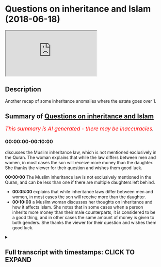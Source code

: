 # Questions on inheritance and Islam (2018-06-18)

<iframe loading='lazy' allow='autoplay' src='https://www.youtube.com/embed/dYFJpFwOShQ'></iframe>

## Description

Another recap of some inheritance anomalies where the estate goes over 1.

## Summary of [Questions on inheritance and Islam](https://www.youtube.com/watch?v=dYFJpFwOShQ)


*<span style="color:red; font-size:125%">This summary is AI generated - there may be inaccuracies</span>. [](/)*

### <a onclick="modifyYTiframeseektime('0')">00:00:00-00:10:00</a>

 discusses the Muslim inheritance law, which is not mentioned exclusively in the Quran. The woman explains that while the law differs between men and women, in most cases the son will receive more money than the daughter. She thanks the viewer for their question and wishes them good luck.

**<a onclick="modifyYTiframeseektime('0')">00:00:00</a>** The Muslim inheritance law is not exclusively mentioned in the Quran, and can be less than one if there are multiple daughters left behind.
* **<a onclick="modifyYTiframeseektime('300')">00:05:00</a>**  explains that while inheritance laws differ between men and women, in most cases the son will receive more than the daughter.
* **<a onclick="modifyYTiframeseektime('600')">00:10:00</a>**  a Muslim woman discusses her thoughts on inheritance and how it affects Islam. She notes that in some cases when a person inherits more money than their male counterparts, it is considered to be a good thing, and in other cases the same amount of money is given to both genders. She thanks the viewer for their question and wishes them good luck.

<details><summary><h2>Full transcript with timestamps: CLICK TO EXPAND</h2></summary>

<a onclick="modifyYTiframeseektime('7')">0:00:07</a> are you Christian that's very nice thank  
<a onclick="modifyYTiframeseektime('13')">0:00:13</a> you know that's very good thank you for  
<a onclick="modifyYTiframeseektime('15')">0:00:15</a> the question our long sleepers  
<a onclick="modifyYTiframeseektime('17')">0:00:17</a> there's two premises that are important  
<a onclick="modifyYTiframeseektime('20')">0:00:20</a> to get started or to have as base  
<a onclick="modifyYTiframeseektime('23')">0:00:23</a> premises before we continue our  
<a onclick="modifyYTiframeseektime('25')">0:00:25</a> discussion about inheritance in Islam  
<a onclick="modifyYTiframeseektime('28')">0:00:28</a> from this one the inheritance law in  
<a onclick="modifyYTiframeseektime('31')">0:00:31</a> Islam is not it's the exclusive it's not  
<a onclick="modifyYTiframeseektime('37')">0:00:37</a> exclusively mentioned in the Quran  
<a onclick="modifyYTiframeseektime('39')">0:00:39</a> that's one premise - that the  
<a onclick="modifyYTiframeseektime('42')">0:00:42</a> inheritance  
<a onclick="modifyYTiframeseektime('43')">0:00:43</a> nowhere in the Quran or the Sunnah has  
<a onclick="modifyYTiframeseektime('46')">0:00:46</a> to be only one it can be less than one  
<a onclick="modifyYTiframeseektime('49')">0:00:49</a> and more than one for example in the  
<a onclick="modifyYTiframeseektime('59')">0:00:59</a> Quran in chapter 4 verse 11 and 12 the  
<a onclick="modifyYTiframeseektime('62')">0:01:02</a> ones that you were talking about verses  
<a onclick="modifyYTiframeseektime('65')">0:01:05</a> you see come along he already come with  
<a onclick="modifyYTiframeseektime('67')">0:01:07</a> Zachary with low Harville insane foreign  
<a onclick="modifyYTiframeseektime('70')">0:01:10</a> kundan ISA and focus on a tiny fella  
<a onclick="modifyYTiframeseektime('73')">0:01:13</a> Honolulu THERMOTRONIC we're in Canada  
<a onclick="modifyYTiframeseektime('76')">0:01:16</a> hydroton fella had miss Willie every  
<a onclick="modifyYTiframeseektime('79')">0:01:19</a> helically waha de minimus to dose of  
<a onclick="modifyYTiframeseektime('81')">0:01:21</a> America in Lamia Kunlun wahlid Frank and  
<a onclick="modifyYTiframeseektime('84')">0:01:24</a> allahu allah allah wa sallam a doctor  
<a onclick="modifyYTiframeseektime('88')">0:01:28</a> now what is this verse talking about  
<a onclick="modifyYTiframeseektime('93')">0:01:33</a> I'll tell you Isaac let's take it step  
<a onclick="modifyYTiframeseektime('96')">0:01:36</a> by step  
<a onclick="modifyYTiframeseektime('98')">0:01:38</a> if a man all he has is three daughters a  
<a onclick="modifyYTiframeseektime('103')">0:01:43</a> person a man has three daughters or  
<a onclick="modifyYTiframeseektime('107')">0:01:47</a> let's say he has two daughters  
<a onclick="modifyYTiframeseektime('110')">0:01:50</a> how much will those daughters like he  
<a onclick="modifyYTiframeseektime('114')">0:01:54</a> doesn't have any parents  
<a onclick="modifyYTiframeseektime('115')">0:01:55</a> his parents are dead he doesn't have any  
<a onclick="modifyYTiframeseektime('117')">0:01:57</a> sons okay and all he has is so  
<a onclick="modifyYTiframeseektime('122')">0:02:02</a> how much of the inheritance will they  
<a onclick="modifyYTiframeseektime('125')">0:02:05</a> get they will get 2/3 because it says  
<a onclick="modifyYTiframeseektime('128')">0:02:08</a> why because in the Quran Allah says when  
<a onclick="modifyYTiframeseektime('130')">0:02:10</a> kuna were including the nice and focused  
<a onclick="modifyYTiframeseektime('133')">0:02:13</a> net any fella who fell Ahana through  
<a onclick="modifyYTiframeseektime('137')">0:02:17</a> THERMOTRONIC if there were any women  
<a onclick="modifyYTiframeseektime('139')">0:02:19</a> that were more than two then two or more  
<a onclick="modifyYTiframeseektime('142')">0:02:22</a> two or more then they have two thirds of  
<a onclick="modifyYTiframeseektime('145')">0:02:25</a> what he has given so in this situation  
<a onclick="modifyYTiframeseektime('148')">0:02:28</a> what happens to the rest of the  
<a onclick="modifyYTiframeseektime('151')">0:02:31</a> inheritance it's less than one you see  
<a onclick="modifyYTiframeseektime('157')">0:02:37</a> the prophet muhammad  
<a onclick="modifyYTiframeseektime('158')">0:02:38</a> sallallahoalyhiwasallam he said you can  
<a onclick="modifyYTiframeseektime('160')">0:02:40</a> leave a third of the rest of the  
<a onclick="modifyYTiframeseektime('162')">0:02:42</a> inheritance maximum as our SIA and he  
<a onclick="modifyYTiframeseektime('166')">0:02:46</a> says what through a through a through  
<a onclick="modifyYTiframeseektime('168')">0:02:48</a> kaffir 1/3 and 1/3 ISM is a lot in fact  
<a onclick="modifyYTiframeseektime('172')">0:02:52</a> so in other words there's situations in  
<a onclick="modifyYTiframeseektime('176')">0:02:56</a> the Sharia where the inheritance can be  
<a onclick="modifyYTiframeseektime('180')">0:03:00</a> less than one for a situation where two  
<a onclick="modifyYTiframeseektime('184')">0:03:04</a> or more daughters are left behind it's  
<a onclick="modifyYTiframeseektime('187')">0:03:07</a> two-thirds of the inheritance and  
<a onclick="modifyYTiframeseektime('188')">0:03:08</a> one-third we have to find out what to do  
<a onclick="modifyYTiframeseektime('190')">0:03:10</a> with it then okay we can go to charity  
<a onclick="modifyYTiframeseektime('193')">0:03:13</a> it has also not problematic at all now  
<a onclick="modifyYTiframeseektime('197')">0:03:17</a> the same thing applies if the  
<a onclick="modifyYTiframeseektime('198')">0:03:18</a> inheritance goes over one because the  
<a onclick="modifyYTiframeseektime('202')">0:03:22</a> premise has never been that one is that  
<a onclick="modifyYTiframeseektime('206')">0:03:26</a> the total estate can only be can only  
<a onclick="modifyYTiframeseektime('208')">0:03:28</a> represent the mathematical one and in  
<a onclick="modifyYTiframeseektime('210')">0:03:30</a> mathematics the mathematical one in  
<a onclick="modifyYTiframeseektime('213')">0:03:33</a> mathematics no in the Quran or in the  
<a onclick="modifyYTiframeseektime('216')">0:03:36</a> Sun that doesn't say that that is the  
<a onclick="modifyYTiframeseektime('218')">0:03:38</a> barometer for all inheritance and has to  
<a onclick="modifyYTiframeseektime('221')">0:03:41</a> fit a mathematical one had the Quran  
<a onclick="modifyYTiframeseektime('223')">0:03:43</a> said  
<a onclick="modifyYTiframeseektime('224')">0:03:44</a> the the that the inheritance has to be  
<a onclick="modifyYTiframeseektime('227')">0:03:47</a> consistent with the mathematical one a  
<a onclick="modifyYTiframeseektime('229')">0:03:49</a> hole in the MA in mathematics and then  
<a onclick="modifyYTiframeseektime('233')">0:03:53</a> it had given there had been scenarios  
<a onclick="modifyYTiframeseektime('235')">0:03:55</a> whereby that that was not possible when  
<a onclick="modifyYTiframeseektime('237')">0:03:57</a> under or over then there would have been  
<a onclick="modifyYTiframeseektime('239')">0:03:59</a> a contradiction in the Quran but since  
<a onclick="modifyYTiframeseektime('241')">0:04:01</a> the Quran doesn't make this yeah  
<a onclick="modifyYTiframeseektime('244')">0:04:04</a> the Quran never says it has to be over  
<a onclick="modifyYTiframeseektime('245')">0:04:05</a> or under one so just answers question on  
<a onclick="modifyYTiframeseektime('255')">0:04:15</a> the question of this has been asked  
<a onclick="modifyYTiframeseektime('257')">0:04:17</a> because actually it's called owl owl is  
<a onclick="modifyYTiframeseektime('261')">0:04:21</a> a situation where we have that we have  
<a onclick="modifyYTiframeseektime('265')">0:04:25</a> two things and something called a la  
<a onclick="modifyYTiframeseektime('266')">0:04:26</a> marea another called min Barea literally  
<a onclick="modifyYTiframeseektime('268')">0:04:28</a> or one of this one of the welfare rushes  
<a onclick="modifyYTiframeseektime('271')">0:04:31</a> in Medina the the prophets friends and  
<a onclick="modifyYTiframeseektime('274')">0:04:34</a> family allium never told him he was  
<a onclick="modifyYTiframeseektime('277')">0:04:37</a> asked about what happens when he goes  
<a onclick="modifyYTiframeseektime('278')">0:04:38</a> over one so he told us to this situation  
<a onclick="modifyYTiframeseektime('281')">0:04:41</a> how would you define it how would we  
<a onclick="modifyYTiframeseektime('283')">0:04:43</a> divide it okay so in the situation where  
<a onclick="modifyYTiframeseektime('286')">0:04:46</a> you have two daughters two Moto's let's  
<a onclick="modifyYTiframeseektime('290')">0:04:50</a> say to two daughters one wife two  
<a onclick="modifyYTiframeseektime('294')">0:04:54</a> parents  
<a onclick="modifyYTiframeseektime('295')">0:04:55</a> okay so the two plants will get 1/6 so  
<a onclick="modifyYTiframeseektime('298')">0:04:58</a> to 1/6 plus 1/6 equal 1/3 okay  
<a onclick="modifyYTiframeseektime('302')">0:05:02</a> the wife the wife would get 1/8 and the  
<a onclick="modifyYTiframeseektime('307')">0:05:07</a> the two daughters will get 2/3 which  
<a onclick="modifyYTiframeseektime('310')">0:05:10</a> meet which means this one and one eighth  
<a onclick="modifyYTiframeseektime('312')">0:05:12</a> okay so what happens is I don't have a  
<a onclick="modifyYTiframeseektime('315')">0:05:15</a> board here but the original denominator  
<a onclick="modifyYTiframeseektime('318')">0:05:18</a> would be 24 so you have a denominator  
<a onclick="modifyYTiframeseektime('321')">0:05:21</a> the lowest common multiple is 24 the  
<a onclick="modifyYTiframeseektime('326')">0:05:26</a> lowest common multiple of those  
<a onclick="modifyYTiframeseektime('328')">0:05:28</a> fractions is 24 so so let me say what I  
<a onclick="modifyYTiframeseektime('331')">0:05:31</a> mean by that so what does 1/3 1 8 1 and  
<a onclick="modifyYTiframeseektime('339')">0:05:39</a> 24 is the lowest common multiple now if  
<a onclick="modifyYTiframeseektime('343')">0:05:43</a> we have 1 + 1 8 the lowest common  
<a onclick="modifyYTiframeseektime('346')">0:05:46</a> multiple it changes - why - 27  
<a onclick="modifyYTiframeseektime('350')">0:05:50</a> 2:27 because we're well as all 1/3 and  
<a onclick="modifyYTiframeseektime('357')">0:05:57</a> 1/8 and one-sixth can go into 24 when  
<a onclick="modifyYTiframeseektime('361')">0:06:01</a> we're talking about now you have it you  
<a onclick="modifyYTiframeseektime('363')">0:06:03</a> have one and 1/8 as the as the total sum  
<a onclick="modifyYTiframeseektime('366')">0:06:06</a> which means that the denominator has to  
<a onclick="modifyYTiframeseektime('370')">0:06:10</a> be out of 24 which we at 27 which means  
<a onclick="modifyYTiframeseektime('372')">0:06:12</a> it becomes an improper fraction comes  
<a onclick="modifyYTiframeseektime('374')">0:06:14</a> over one percent so whereas before the  
<a onclick="modifyYTiframeseektime('377')">0:06:17</a> parents yes exactly it's nine over no  
<a onclick="modifyYTiframeseektime('385')">0:06:25</a> but if you're if you want to represent  
<a onclick="modifyYTiframeseektime('387')">0:06:27</a> nine over eight which is an improper  
<a onclick="modifyYTiframeseektime('389')">0:06:29</a> fraction in a way which has a  
<a onclick="modifyYTiframeseektime('391')">0:06:31</a> denominator which can fit all of the  
<a onclick="modifyYTiframeseektime('393')">0:06:33</a> fractions in it the denominator becomes  
<a onclick="modifyYTiframeseektime('396')">0:06:36</a> 27 so let's stick with nine over eight  
<a onclick="modifyYTiframeseektime('405')">0:06:45</a> nine over eight is what is an improper  
<a onclick="modifyYTiframeseektime('407')">0:06:47</a> fraction because the numerator is more  
<a onclick="modifyYTiframeseektime('409')">0:06:49</a> than the denominator okay if the  
<a onclick="modifyYTiframeseektime('411')">0:06:51</a> numerator is more than the denominator  
<a onclick="modifyYTiframeseektime('413')">0:06:53</a> it's an improper fractions one and one  
<a onclick="modifyYTiframeseektime('415')">0:06:55</a> eighth no problem so now we have to go  
<a onclick="modifyYTiframeseektime('418')">0:06:58</a> back to our cake because if you think of  
<a onclick="modifyYTiframeseektime('421')">0:07:01</a> the estate as a cake or let's say an  
<a onclick="modifyYTiframeseektime('423')">0:07:03</a> apple then what necessarily happens is  
<a onclick="modifyYTiframeseektime('426')">0:07:06</a> everyone now gets a smaller portion of  
<a onclick="modifyYTiframeseektime('428')">0:07:08</a> the cake yes so one one and one and one  
<a onclick="modifyYTiframeseektime('434')">0:07:14</a> eight or nine over eight or denominator  
<a onclick="modifyYTiframeseektime('437')">0:07:17</a> twenty-seven becomes the new one so one  
<a onclick="modifyYTiframeseektime('441')">0:07:21</a> transfers to 109 over a so which means  
<a onclick="modifyYTiframeseektime('444')">0:07:24</a> that becomes so now instead of the  
<a onclick="modifyYTiframeseektime('447')">0:07:27</a> parents getting one over one or one six  
<a onclick="modifyYTiframeseektime('451')">0:07:31</a> each they'll get less than that instead  
<a onclick="modifyYTiframeseektime('453')">0:07:33</a> of the wife getting one eighths she'll  
<a onclick="modifyYTiframeseektime('455')">0:07:35</a> get less than that and so on and so  
<a onclick="modifyYTiframeseektime('456')">0:07:36</a> forth so everyone share decreases just  
<a onclick="modifyYTiframeseektime('460')">0:07:40</a> like if for example it went under one  
<a onclick="modifyYTiframeseektime('464')">0:07:44</a> one everyone share would increase  
<a onclick="modifyYTiframeseektime('468')">0:07:48</a> yeah so yes yes no that's fine  
<a onclick="modifyYTiframeseektime('496')">0:08:16</a> so the point is this is that the premise  
<a onclick="modifyYTiframeseektime('498')">0:08:18</a> is never that is one was the barometer  
<a onclick="modifyYTiframeseektime('500')">0:08:20</a> of mathematical consistency that we are  
<a onclick="modifyYTiframeseektime('503')">0:08:23</a> it can go over one that can go under one  
<a onclick="modifyYTiframeseektime('505')">0:08:25</a> so that's what in most cases and this is  
<a onclick="modifyYTiframeseektime('508')">0:08:28</a> a reality that it will fit in one in  
<a onclick="modifyYTiframeseektime('511')">0:08:31</a> most cases I would say over 95% of cases  
<a onclick="modifyYTiframeseektime('513')">0:08:33</a> these are anomalous cases that we've  
<a onclick="modifyYTiframeseektime('515')">0:08:35</a> talked about where it goes on to over  
<a onclick="modifyYTiframeseektime('517')">0:08:37</a> one because usually people have let's  
<a onclick="modifyYTiframeseektime('519')">0:08:39</a> say sons if they don't have sons it's  
<a onclick="modifyYTiframeseektime('521')">0:08:41</a> usually an easier place you because the  
<a onclick="modifyYTiframeseektime('523')">0:08:43</a> son gets half accept or whatever get the  
<a onclick="modifyYTiframeseektime('525')">0:08:45</a> son away now you have the wife and by  
<a onclick="modifyYTiframeseektime('530')">0:08:50</a> the way this is really interesting let  
<a onclick="modifyYTiframeseektime('531')">0:08:51</a> me show you why one of the common  
<a onclick="modifyYTiframeseektime('534')">0:08:54</a> attacks against Islam is that the  
<a onclick="modifyYTiframeseektime('536')">0:08:56</a> inheritance law for a man is more than  
<a onclick="modifyYTiframeseektime('538')">0:08:58</a> it is for a woman I know it but it's not  
<a onclick="modifyYTiframeseektime('542')">0:09:02</a> really true because in some cases like  
<a onclick="modifyYTiframeseektime('544')">0:09:04</a> for John we just talked about a  
<a onclick="modifyYTiframeseektime('545')">0:09:05</a> situation where the man and the woman  
<a onclick="modifyYTiframeseektime('548')">0:09:08</a> get the same because the father and the  
<a onclick="modifyYTiframeseektime('550')">0:09:10</a> mother get 1:30 or 1/6 each 1/3 each if  
<a onclick="modifyYTiframeseektime('554')">0:09:14</a> there's no Sun and 1/6 seats if there's  
<a onclick="modifyYTiframeseektime('556')">0:09:16</a> a sign so let's say 1/6 each and in the  
<a onclick="modifyYTiframeseektime('560')">0:09:20</a> situation the the biggest  
<a onclick="modifyYTiframeseektime('562')">0:09:22</a> proportionality of any inheritance given  
<a onclick="modifyYTiframeseektime('564')">0:09:24</a> to any subgroup is that which is given  
<a onclick="modifyYTiframeseektime('566')">0:09:26</a> to two or more females which is more  
<a onclick="modifyYTiframeseektime('569')">0:09:29</a> than that which is given to sons by the  
<a onclick="modifyYTiframeseektime('571')">0:09:31</a> way so when because there's no version  
<a onclick="modifyYTiframeseektime('573')">0:09:33</a> of quran which says that if two or more  
<a onclick="modifyYTiframeseektime('575')">0:09:35</a> sons etc then they have two thirds but  
<a onclick="modifyYTiframeseektime('581')">0:09:41</a> then the son gets  
<a onclick="modifyYTiframeseektime('583')">0:09:43</a> yes half yes yes yes yes yes  
<a onclick="modifyYTiframeseektime('588')">0:09:48</a> the right thing to say be that the son  
<a onclick="modifyYTiframeseektime('591')">0:09:51</a> gets the most out of the inheritance of  
<a onclick="modifyYTiframeseektime('593')">0:09:53</a> all inheritors not that men get more  
<a onclick="modifyYTiframeseektime('596')">0:09:56</a> than women because in some places men  
<a onclick="modifyYTiframeseektime('597')">0:09:57</a> get what a woman men get more than women  
<a onclick="modifyYTiframeseektime('600')">0:10:00</a> in some cases when we get more than men  
<a onclick="modifyYTiframeseektime('602')">0:10:02</a> and in other cases they get the same  
<a onclick="modifyYTiframeseektime('604')">0:10:04</a> yeah that's that's it yes thank you nice  
<a onclick="modifyYTiframeseektime('613')">0:10:13</a> to know you see any time money yes I  
</details>